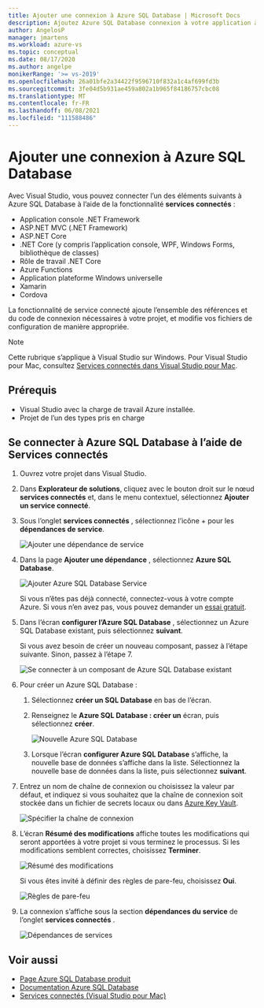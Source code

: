 ```yaml
---
title: Ajouter une connexion à Azure SQL Database | Microsoft Docs
description: Ajoutez Azure SQL Database connexion à votre application à l’aide de Visual Studio Services connectés
author: AngelosP
manager: jmartens
ms.workload: azure-vs
ms.topic: conceptual
ms.date: 08/17/2020
ms.author: angelpe
monikerRange: '>= vs-2019'
ms.openlocfilehash: 26a01bfe2a34422f9596710f832a1c4af699fd3b
ms.sourcegitcommit: 3fe04d5b931ae459a802a1b965f84186757cbc08
ms.translationtype: MT
ms.contentlocale: fr-FR
ms.lasthandoff: 06/08/2021
ms.locfileid: "111588486"
---
```

# <a name="add-a-connection-to-azure-sql-database"></a>Ajouter une connexion à Azure SQL Database

Avec Visual Studio, vous pouvez connecter l’un des éléments suivants à Azure SQL Database à l’aide de la fonctionnalité **services connectés** :

- Application console .NET Framework
- ASP.NET MVC (.NET Framework) 
- ASP.NET Core
- .NET Core (y compris l’application console, WPF, Windows Forms, bibliothèque de classes)
- Rôle de travail .NET Core
- Azure Functions
- Application plateforme Windows universelle
- Xamarin
- Cordova

La fonctionnalité de service connecté ajoute l’ensemble des références et du code de connexion nécessaires à votre projet, et modifie vos fichiers de configuration de manière appropriée.

> [!NOTE]
> Cette rubrique s’applique à Visual Studio sur Windows. Pour Visual Studio pour Mac, consultez [Services connectés dans Visual Studio pour Mac](/visualstudio/mac/connected-services).
## <a name="prerequisites"></a>Prérequis

- Visual Studio avec la charge de travail Azure installée.
- Projet de l’un des types pris en charge

## <a name="connect-to-azure-sql-database-using-connected-services"></a>Se connecter à Azure SQL Database à l’aide de Services connectés

1. Ouvrez votre projet dans Visual Studio.

1. Dans **Explorateur de solutions**, cliquez avec le bouton droit sur le nœud **services connectés** et, dans le menu contextuel, sélectionnez **Ajouter un service connecté**.

1. Sous l’onglet **services connectés** , sélectionnez l’icône + pour les **dépendances de service**.

    ![Ajouter une dépendance de service](./media/vs-azure-tools-connected-services-storage/vs-2019/connected-services-tab.png)

1. Dans la page **Ajouter une dépendance** , sélectionnez **Azure SQL Database**.

    ![Ajouter Azure SQL Database Service](./media/azure-sql-database-add-connected-service/azure-sql-database.png)

    Si vous n’êtes pas déjà connecté, connectez-vous à votre compte Azure. Si vous n’en avez pas, vous pouvez demander un [essai gratuit](https://azure.microsoft.com/account/free).

1. Dans l’écran **configurer l’Azure SQL Database** , sélectionnez un Azure SQL Database existant, puis sélectionnez **suivant**.

    Si vous avez besoin de créer un nouveau composant, passez à l’étape suivante. Sinon, passez à l’étape 7.

    ![Se connecter à un composant de Azure SQL Database existant](./media/azure-sql-database-add-connected-service/created-azure-sql-database.png)

1. Pour créer un Azure SQL Database :

   1. Sélectionnez **créer un SQL Database** en bas de l’écran.

   1. Renseignez le **Azure SQL Database : créer un** écran, puis sélectionnez **créer**.

       ![Nouvelle Azure SQL Database](./media/azure-sql-database-add-connected-service/create-new-azure-sql-database.png)

   1. Lorsque l’écran **configurer Azure SQL Database** s’affiche, la nouvelle base de données s’affiche dans la liste. Sélectionnez la nouvelle base de données dans la liste, puis sélectionnez **suivant**.

1. Entrez un nom de chaîne de connexion ou choisissez la valeur par défaut, et indiquez si vous souhaitez que la chaîne de connexion soit stockée dans un fichier de secrets locaux ou dans [Azure Key Vault](/azure/key-vault).

   ![Spécifier la chaîne de connexion](./media/azure-sql-database-add-connected-service/connection-string.png)

1. L’écran **Résumé des modifications** affiche toutes les modifications qui seront apportées à votre projet si vous terminez le processus. Si les modifications semblent correctes, choisissez **Terminer**.

   ![Résumé des modifications](./media/azure-sql-database-add-connected-service/summary-of-changes.png)

   Si vous êtes invité à définir des règles de pare-feu, choisissez **Oui**.

   ![Règles de pare-feu](./media/azure-sql-database-add-connected-service/firewall-rules.png)

1. La connexion s’affiche sous la section **dépendances du service** de l’onglet **services connectés** .

   ![Dépendances de services](./media/azure-sql-database-add-connected-service/service-dependencies-after.png)

## <a name="see-also"></a>Voir aussi

- [Page Azure SQL Database produit](https://azure.microsoft.com/services/sql-database/)
- [Documentation Azure SQL Database](/azure/azure-sql/database/)
- [Services connectés (Visual Studio pour Mac)](/visualstudio/mac/connected-services)
